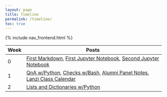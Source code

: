 ```yaml
---
layout: page
title: Timeline
permalink: /timeline/
toc: true
---
```


{% include nav_frontend.html %}

| Week | Posts |
|-|-|
| 0 | [First Markdown](https://toby-leeder.github.io/CSPFastpages/week_0/2020/08/20/markdownpost.html), [First Jupyter Notebook](https://toby-leeder.github.io/CSPFastpages/week_0/2022/08/20/First.html), [Second Jupyter Notebook](https://toby-leeder.github.io/CSPFastpages/week_0/2022/08/20/Second.html) |
|1| [QnA w/Python](https://toby-leeder.github.io/CSPFastpages/newcode/week_1/2022/08/24/pythonQnA.html), [Checks w/Bash](https://toby-leeder.github.io/CSPFastpages/newcode/week_1/2022/08/28/Checks.html), [Alumni Panel Notes](https://toby-leeder.github.io/CSPFastpages/week_2/2022/08/29/alumniPanel.html), [Lanzi Class Calendar](https://toby-leeder.github.io/CSPFastpages/2022/08/29/Lanzi-Calendar.html)|
|2|[Lists and Dictionaries w/Python](https://toby-leeder.github.io/CSPFastpages/newcode/week_2/2022/08/29/python_lists.html)|